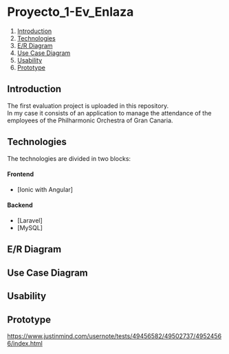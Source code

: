# Proyecto_1-Ev_Enlaza
1. [Introduction](#introduction)
2. [Technologies](#technologies)
3. [E/R Diagram](#e/r-Diagram)
4. [Use Case Diagram](#use-case-diagram)
5. [Usability](#usability)
6. [Prototype](#prototype)
## Introduction
The first evaluation project is uploaded in this repository.<br/>
In my case it consists of an application to manage the attendance of the employees of the Philharmonic Orchestra of Gran Canaria.
## Technologies
The technologies are divided in two blocks:
#### Frontend
* [Ionic with Angular]
#### Backend
* [Laravel]
* [MySQL]
## E/R Diagram
## Use Case Diagram
## Usability
## Prototype
https://www.justinmind.com/usernote/tests/49456582/49502737/49524566/index.html
